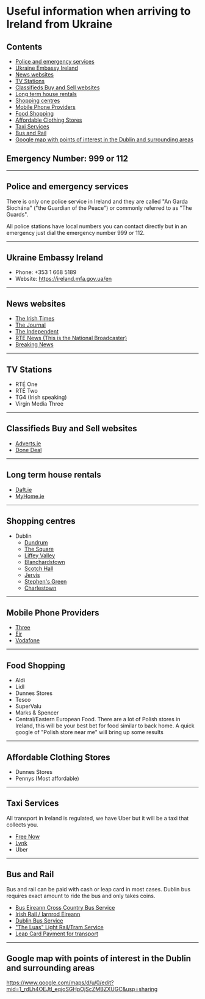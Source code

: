 # Useful information when arriving to Ireland from Ukraine

## Contents
- [Police and emergency services](#police-and-emergency-services)
- [Ukraine Embassy Ireland](#ukraine-embassy-ireland)
- [News websites](#news-websites)
- [TV Stations](#tv-stations)
- [Classifieds Buy and Sell websites](#classifieds-buy-and-sell-websites)
- [Long term house rentals](#long-term-house-rentals)
- [Shopping centres](#shopping-centres)
- [Mobile Phone Providers](#mobile-phone-providers)
- [Food Shopping](#food-shopping)
- [Affordable Clothing Stores](#affordable-clothing-stores)
- [Taxi Services](#taxi-services)
- [Bus and Rail](#bus-and-rail)
- [Google map with points of interest in the Dublin and surrounding areas](#google-map-with-points-of-interest-in-the-dublin-and-surrounding-areas)

## Emergency Number: 999 or 112
___
## Police and emergency services
There is only one police service in Ireland and they are called "An Garda Síochána" ("the Guardian of the Peace") or commonly referred to as "The Guards". 

All police stations have local numbers you can contact directly but in an emergency just dial the emergency number 999 or 112.

___
## Ukraine Embassy Ireland
- Phone: +353 1 668 5189
- Website: https://ireland.mfa.gov.ua/en
___
## News websites
- [The Irish Times](https://www.irishtimes.com/)
- [The Journal](https://www.thejournal.ie/)
- [The Independent](https://www.independent.ie/)
- [RTE News (This is the National Broadcaster)](https://www.rte.ie/news/)
- [Breaking News](https://www.breakingnews.ie/)

___
## TV Stations
- RTÉ One
- RTÉ Two
- TG4 (Irish speaking)
- Virgin Media Three

___
## Classifieds Buy and Sell websites
- [Adverts.ie](https://www.adverts.ie/)
- [Done Deal](https://donedeal.ie/)

___
## Long term house rentals
- [Daft.ie](https://www.daft.ie/)
- [MyHome.ie](https://www.myhome.ie/)

___
## Shopping centres
- Dublin
  - [Dundrum](https://www.google.com/maps?cid=4471038519515316187)
  - [The Square](https://www.google.com/maps?cid=624354886962873680)
  - [Liffey Valley](https://www.google.com/maps?cid=9238433777833854997)
  - [Blanchardstown](https://www.google.com/maps?cid=2231927890102376006)
  - [Scotch Hall](https://www.google.com/maps?cid=9002258826362067807)
  - [Jervis](https://goo.gl/maps/1U7CmTVTqiREstNz6)
  - [Stephen's Green](https://www.google.com/maps?cid=11657202380072722812)
  - [Charlestown](https://www.google.com/maps?cid=13593437809870624204)

___
## Mobile Phone Providers
- [Three](https://www.three.ie/)
- [Eir](https://www.eir.ie/mobile/network/)
- [Vodafone](https://n.vodafone.ie/network.html)

___
## Food Shopping
- Aldi
- Lidl
- Dunnes Stores
- Tesco
- SuperValu
- Marks & Spencer
- Central/Eastern European Food. There are a lot of Polish stores in Ireland, this will be your best bet for food similar to back home. A quick google of "Polish store near me" will bring up some results 

___
## Affordable Clothing Stores
- Dunnes Stores
- Pennys (Most affordable)
___
## Taxi Services
All transport in Ireland is regulated, we have Uber but it will be a taxi that collects you.

- [Free Now](https://free-now.com/)
- [Lynk](https://www.lynk.ie/)
- Uber

___
## Bus and Rail
Bus and rail can be paid with cash or leap card in most cases. Dublin bus requires exact amount to ride the bus and only takes coins. 
- [Bus Eireann Cross Country Bus Service](https://www.buseireann.ie/)
- [Irish Rail / Iarnrod Eireann](https://www.irishrail.ie/en-ie/)
- [Dublin Bus Service](http://www.dublinbus.ie/)
- ["The Luas" Light Rail/Tram Service](https://www.luas.ie/)
- [Leap Card Payment for transport](https://about.leapcard.ie/about)

___
## Google map with points of interest in the Dublin and surrounding areas
https://www.google.com/maps/d/u/0/edit?mid=1_rdLh4OEJtl_eqjoSGHpOjScZMBZXUGC&usp=sharing
